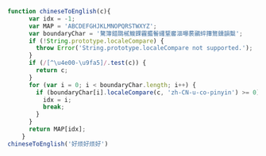 ﻿``` javascript
function chineseToEnglish(c){
      var idx = -1;
      var MAP = 'ABCDEFGHJKLMNOPQRSTWXYZ';
      var boundaryChar = '驁簿錯鵽樲鰒餜靃攟鬠纙鞪黁漚曝裠鶸蜶籜鶩鑂韻糳';
      if (!String.prototype.localeCompare) {
        throw Error('String.prototype.localeCompare not supported.');
      }
      if (/[^\u4e00-\u9fa5]/.test(c)) {
        return c;
      }
      for (var i = 0; i < boundaryChar.length; i++) {
        if (boundaryChar[i].localeCompare(c, 'zh-CN-u-co-pinyin') >= 0) {
          idx = i;
          break;
        }
      }
      return MAP[idx];
    }
chineseToEnglish('好烦好烦好')
```
